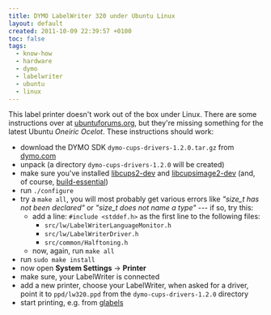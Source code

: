 ```yaml
---
title: DYMO LabelWriter 320 under Ubuntu Linux
layout: default
created: 2011-10-09 22:39:57 +0100
toc: false
tags:
  - know-how
  - hardware
  - dymo
  - labelwriter
  - ubuntu
  - linux
---
```

This label printer doesn't work out of the box under Linux. There are some instructions over at
[ubuntuforums.org](http://ubuntuforums.org/showthread.php?t=861781), but they're missing something
for the latest Ubuntu *Oneiric Ocelot*. These instructions should work:

  - download the DYMO SDK `dymo-cups-drivers-1.2.0.tar.gz` from [dymo.com](http://sites.dymo.com/DeveloperProgram/Pages/LW_SDK_Linux.aspx)
  - unpack (a directory `dymo-cups-drivers-1.2.0` will be created)
  - make sure you've installed [libcups2-dev](apt://libcups2-dev) and [libcupsimage2-dev](apt://libcupsimage2-dev) (and, of course, [build-essential](apt://build-essential))
  - run `./configure`
  - try a `make all`, you will most probably get various errors like *"size_t has not been declared"* or *"size_t does not name a type"* --- if so, try this:
    * add a line: `#include <stddef.h>` as the first line to the following files:
      * `src/lw/LabelWriterLanguageMonitor.h`
      * `src/lw/LabelWriterDriver.h`
      * `src/common/Halftoning.h`
    * now, again, run `make all`
  - run `sudo make install`
  - now open **System Settings** → **Printer**
  - make sure, your LabelWriter is connected
  - add a new printer, choose your LabelWriter, when asked for a driver, point it to `ppd/lw320.ppd` from the `dymo-cups-drivers-1.2.0` directory
  - start printing, e.g. from [glabels](apt://glabels)
